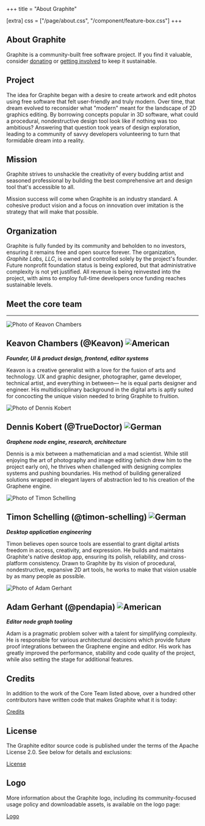 +++
title = "About Graphite"

[extra]
css = ["/page/about.css", "/component/feature-box.css"]
+++

<section>

<div class="block">

# About Graphite

Graphite is a community-built free software project. If you find it valuable, consider [donating](/donate) or [getting involved](/volunteer) to keep it sustainable.

</div>

<div class="block">

## Project

The idea for Graphite began with a desire to create artwork and edit photos using free software that felt user-friendly and truly modern. Over time, that dream evolved to reconsider what "modern" meant for the landscape of 2D graphics editing. By borrowing concepts popular in 3D software, what could a procedural, nondestructive design tool look like if nothing was too ambitious? Answering that question took years of design exploration, leading to a community of savvy developers volunteering to turn that formidable dream into a reality.

</div>

<div class="diptych">

<div class="block">

## Mission

Graphite strives to unshackle the creativity of every budding artist and seasoned professional by building the best comprehensive art and design tool that's accessible to all.

Mission success will come when Graphite is an industry standard. A cohesive product vision and a focus on innovation over imitation is the strategy that will make that possible.

</div>
<div class="block">

## Organization

Graphite is fully funded by its community and beholden to no investors, ensuring it remains free and open source forever. The organization, *Graphite Labs, LLC*, is owned and controlled solely by the project's founder. Future nonprofit foundation status is being explored, but that administrative complexity is not yet justified. All revenue is being reinvested into the project, with aims to employ full-time developers once funding reaches sustainable levels.

</div>

</div>

</section>

<!-- ## Statistics

- [GitHub stars](https://github.com/GraphiteEditor/Graphite/stargazers): <span class="loading-data" data-github-stars></span>
- [Contributors](https://github.com/GraphiteEditor/Graphite/graphs/contributors): <span class="loading-data" data-contributors></span>
- [Code commits](https://github.com/GraphiteEditor/Graphite/commits/master): <span class="loading-data" data-code-commits></span>
- [First line of code](https://github.com/GraphiteEditor/Graphite/commit/bca97cbeff8e38b426cfb410159cb21132062fba): Feb. 14, 2021

<script>
(async () => {
	const response = await fetch("https://api.github.com/repos/graphiteeditor/graphite?per_page=1");
	const json = await response.json();
	const stars = parseInt(json.stargazers_count);
	if (!stars) return;

	document.querySelector("[data-github-stars]").innerText = `${Math.round(stars / 100) / 10}k ⭐`;
})();
(async () => {
	const response = await fetch("https://api.github.com/repos/graphiteeditor/graphite/contributors?per_page=1");
	const link = [...response.headers].find(([header, _]) => header === "link")[1];
	if (!link) return;
	// With one page per contributor, the last past number is the contributor count
	const contributors = parseInt(link.match(/page=(\d+)>; rel="last"/)[1]);
	if (!contributors) return;

	document.querySelector("[data-contributors]").innerText = contributors;
})();
(async () => {
	const response = await fetch("https://api.github.com/repos/graphiteeditor/graphite/commits?per_page=1");
	const link = [...response.headers].find(([header, _]) => header === "link")[1];
	if (!link) return;
	// With one page per commit, the last past number is the commit count
	const commits = parseInt(link.match(/page=(\d+)>; rel="last"/)[1]);
	if (!commits) return;

	document.querySelector("[data-code-commits]").innerText = commits;
})();
</script> -->

<!-- <section id="opener-message">
<div class="block">

## A 2D creative tool made for everyone

With great power comes great accessibility. Graphite is built on the belief that the best creative tools can be powerful and within reach of all, from students to studios.

Graphite is designed with a friendly and intuitive interface where a delightful user experience is of first-class importance. It is available for free under an open source [license](/license) and usable [instantly through a web browser](https://editor.graphite.rs) or an upcoming native client on Windows, Mac, and Linux.

It's easy to learn and teach, yet Graphite's accessible design does not sacrifice versatility for simplicity. The node-based workflow opens doors to an ecosystem of powerful capabilities catering to casual and professional users alike.

</div>
<div class="graphic">
	<img src="https://static.graphite.rs/content/index/brush__2.svg" alt="" />
</div>
</section> -->

<section id="core-team" class="feature-box-outer">
<div class="feature-box-inner">

<h1 class="feature-box-header">Meet the core team</h1>

---

<div class="diptych">

<div class="block" id="keavon">

<img src="https://static.graphite.rs/content/about/core-team-photo-keavon-chambers.avif" onerror="this.onerror = null; this.src = this.src.replace('.avif', '.png')" alt="Photo of Keavon Chambers" />

## Keavon Chambers <span class="handle">(@Keavon)</span> <img src="https://static.graphite.rs/icons/flags/us.png" class="flag" title="American" />

***Founder, UI & product design, frontend, editor systems***

Keavon is a creative generalist with a love for the fusion of arts and technology. UX and graphic designer, photographer, game developer, technical artist, and everything in between— he is equal parts designer and engineer. His multidisciplinary background in the digital arts is aptly suited for concocting the unique vision needed to bring Graphite to fruition.

</div>
<div class="block" id="dennis">

<img src="https://static.graphite.rs/content/about/core-team-photo-dennis-kobert.avif" onerror="this.onerror = null; this.src = this.src.replace('.avif', '.png')" alt="Photo of Dennis Kobert" />

## Dennis Kobert <span class="handle">(@TrueDoctor)</span> <img src="https://static.graphite.rs/icons/flags/de.png" class="flag" title="German" />

***Graphene node engine, research, architecture***

Dennis is a mix between a mathematician and a mad scientist. While still enjoying the art of photography and image editing (which drew him to the project early on), he thrives when challenged with designing complex systems and pushing boundaries. His method of building generalized solutions wrapped in elegant layers of abstraction led to his creation of the Graphene engine.

</div>

</div>
<div class="diptych">

<div class="block" id="timon">

<img src="https://static.graphite.rs/content/about/core-team-photo-timon-schelling.avif" onerror="this.onerror = null; this.src = this.src.replace('.avif', '.png')" alt="Photo of Timon Schelling" />

## Timon Schelling <span class="handle">(@timon-schelling)</span> <img src="https://static.graphite.rs/icons/flags/de.png" class="flag" title="German" />

***Desktop application engineering***

Timon believes open source tools are essential to grant digital artists freedom in access, creativity, and expression. He builds and maintains Graphite's native desktop app, ensuring its polish, reliability, and cross-platform consistency. Drawn to Graphite by its vision of procedural, nondestructive, expansive 2D art tools, he works to make that vision usable by as many people as possible.

</div>

<div class="block" id="adam">

<img src="https://static.graphite.rs/content/about/core-team-photo-adam-gerhant.avif" onerror="this.onerror = null; this.src = this.src.replace('.avif', '.png')" alt="Photo of Adam Gerhant" />

## Adam Gerhant <span class="handle">(@pendapia)</span> <img src="https://static.graphite.rs/icons/flags/us.png" class="flag" title="American" />

***Editor node graph tooling***

Adam is a pragmatic problem solver with a talent for simplifying complexity. He is responsible for various architectural decisions which provide future proof integrations between the Graphene engine and editor. His work has greatly improved the performance, stability and code quality of the project, while also setting the stage for additional features.

</div>

</div>

</div>
</section>

<section>
<div class="triptych">

<div class="block">

## Credits

In addition to the work of the Core Team listed above, over a hundred other contributors have written code that makes Graphite what it is today:

<a href="https://github.com/GraphiteEditor/Graphite/graphs/contributors" class="button arrow">Credits</a>

</div>
<div class="block">

## License

The Graphite editor source code is published under the terms of the Apache License 2.0. See below for details and exclusions:

<a href="/license" class="button arrow">License</a>

</div>
<div class="block">

## Logo

More information about the Graphite logo, including its community-focused usage policy and downloadable assets, is available on the logo page:

<a href="/logo" class="button arrow">Logo</a>

</div>

</div>
</section>
